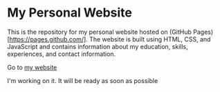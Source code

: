 # My Personal Website

This is the repository for my personal website hosted on (GitHub Pages)[https://pages.github.com/]. The website is built using HTML, CSS, and JavaScript and contains information about my education, skills, experiences, and contact information.

Go to [my website](https://elifberkman.github.io/)

I'm working on it. It will be ready as soon as possible